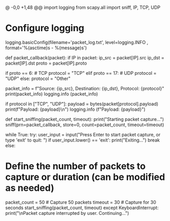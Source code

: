 @ -0,0 +1,48 @@
import logging
from scapy.all import sniff, IP, TCP, UDP

# Configure logging
logging.basicConfig(filename='packet_log.txt', level=logging.INFO
, format='%(asctime)s - %(message)s')

def packet_callback(packet):
 if IP in packet:
 ip_src = packet[IP].src
 ip_dst = packet[IP].dst
 proto = packet[IP].proto
 
 if proto == 6: # TCP
 protocol = "TCP"
 elif proto == 17: # UDP
 protocol = "UDP"
 else:
 protocol = "Other"
 
 packet_info = f"Source: {ip_src}, Destination: {ip_dst}, Protocol: {protocol}"
 print(packet_info)
 logging.info
(packet_info)
 
 if protocol in ["TCP", "UDP"]:
 payload = bytes(packet[protocol].payload)
 print(f"Payload: {payload}\n")
 logging.info
(f"Payload: {payload}")

def start_sniffing(packet_count, timeout):
 print("Starting packet capture...")
 sniff(prn=packet_callback, store=0, count=packet_count, timeout=timeout)

while True:
 try:
 user_input = input("Press Enter to start packet capture, or type 'exit' to quit: ")
 if user_input.lower() == 'exit':
 print("Exiting...")
 break
 else:
 # Define the number of packets to capture or duration (can be modified as needed)
 packet_count = 50 # Capture 50 packets
 timeout = 30 # Capture for 30 seconds
 start_sniffing(packet_count, timeout)
 except KeyboardInterrupt:
 print("\nPacket capture interrupted by user. Continuing...")
